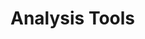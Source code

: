 # Analysis Tools

<!-- TODO: decide topic -->
<!-- TODO: write ~1000 words -->

<!-- TODO: add 5 activities -->
